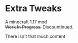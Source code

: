 # Extra Tweaks
A minecraft 1.17 mod  
~~Work In Progress.~~ Discountinued.  

There isn't that much content
